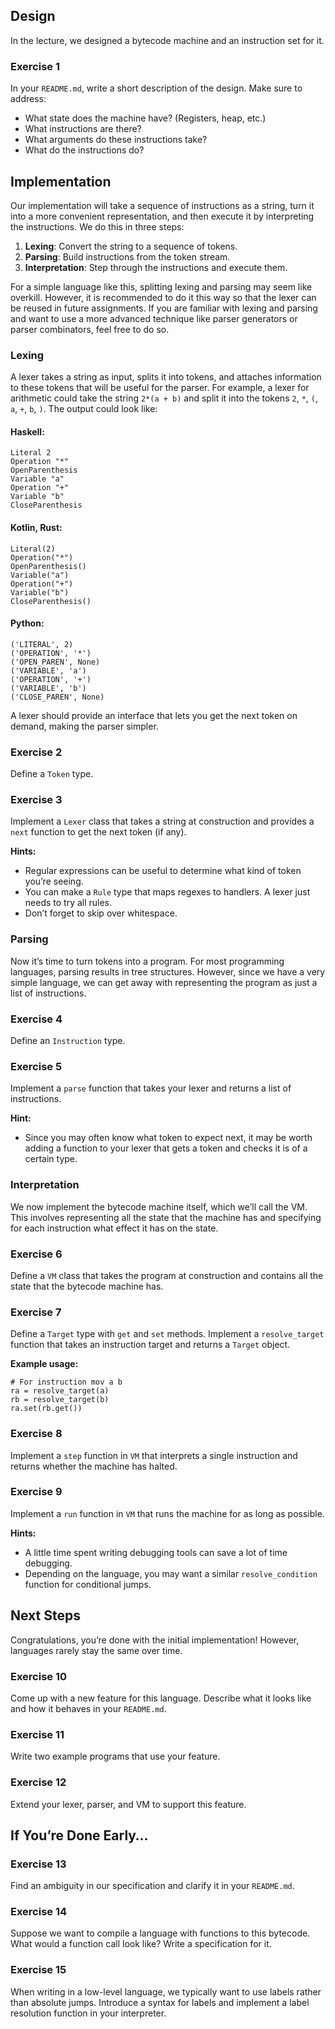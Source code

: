 ## Design

In the lecture, we designed a bytecode machine and an instruction set for it.

### Exercise 1

In your `README.md`, write a short description of the design. Make sure to address:
- What state does the machine have? (Registers, heap, etc.)
- What instructions are there?
- What arguments do these instructions take?
- What do the instructions do?

## Implementation

Our implementation will take a sequence of instructions as a string, turn it into a more convenient representation, and then execute it by interpreting the instructions. We do this in three steps:

1. **Lexing**: Convert the string to a sequence of tokens.
2. **Parsing**: Build instructions from the token stream.
3. **Interpretation**: Step through the instructions and execute them.

For a simple language like this, splitting lexing and parsing may seem like overkill. However, it is recommended to do it this way so that the lexer can be reused in future assignments. If you are familiar with lexing and parsing and want to use a more advanced technique like parser generators or parser combinators, feel free to do so.

### Lexing

A lexer takes a string as input, splits it into tokens, and attaches information to these tokens that will be useful for the parser. For example, a lexer for arithmetic could take the string `2*(a + b)` and split it into the tokens `2`, `*`, `(`, `a`, `+`, `b`, `)`. The output could look like:

#### Haskell:
```
Literal 2
Operation "*"
OpenParenthesis
Variable "a"
Operation "+"
Variable "b"
CloseParenthesis
```
#### Kotlin, Rust:
```
Literal(2)
Operation("*")
OpenParenthesis()
Variable("a")
Operation("+")
Variable("b")
CloseParenthesis()
```
#### Python:
```
('LITERAL', 2)
('OPERATION', '*')
('OPEN_PAREN', None)
('VARIABLE', 'a')
('OPERATION', '+')
('VARIABLE', 'b')
('CLOSE_PAREN', None)
```

A lexer should provide an interface that lets you get the next token on demand, making the parser simpler.

### Exercise 2
Define a `Token` type.

### Exercise 3
Implement a `Lexer` class that takes a string at construction and provides a `next` function to get the next token (if any).

**Hints:**
- Regular expressions can be useful to determine what kind of token you’re seeing.
- You can make a `Rule` type that maps regexes to handlers. A lexer just needs to try all rules.
- Don’t forget to skip over whitespace.

### Parsing

Now it’s time to turn tokens into a program. For most programming languages, parsing results in tree structures. However, since we have a very simple language, we can get away with representing the program as just a list of instructions.

### Exercise 4
Define an `Instruction` type.

### Exercise 5
Implement a `parse` function that takes your lexer and returns a list of instructions.

**Hint:**
- Since you may often know what token to expect next, it may be worth adding a function to your lexer that gets a token and checks it is of a certain type.

### Interpretation

We now implement the bytecode machine itself, which we’ll call the VM. This involves representing all the state that the machine has and specifying for each instruction what effect it has on the state.

### Exercise 6
Define a `VM` class that takes the program at construction and contains all the state that the bytecode machine has.

### Exercise 7
Define a `Target` type with `get` and `set` methods. Implement a `resolve_target` function that takes an instruction target and returns a `Target` object.

**Example usage:**
```
# For instruction mov a b
ra = resolve_target(a)
rb = resolve_target(b)
ra.set(rb.get())
```

### Exercise 8
Implement a `step` function in `VM` that interprets a single instruction and returns whether the machine has halted.

### Exercise 9
Implement a `run` function in `VM` that runs the machine for as long as possible.

**Hints:**
- A little time spent writing debugging tools can save a lot of time debugging.
- Depending on the language, you may want a similar `resolve_condition` function for conditional jumps.

## Next Steps

Congratulations, you’re done with the initial implementation! However, languages rarely stay the same over time.

### Exercise 10
Come up with a new feature for this language. Describe what it looks like and how it behaves in your `README.md`.

### Exercise 11
Write two example programs that use your feature.

### Exercise 12
Extend your lexer, parser, and VM to support this feature.

## If You’re Done Early…

### Exercise 13
Find an ambiguity in our specification and clarify it in your `README.md`.

### Exercise 14
Suppose we want to compile a language with functions to this bytecode. What would a function call look like? Write a specification for it.

### Exercise 15
When writing in a low-level language, we typically want to use labels rather than absolute jumps. Introduce a syntax for labels and implement a label resolution function in your interpreter.

